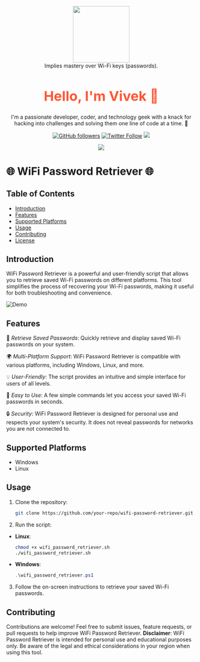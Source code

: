 <p align="center">
<img src="https://github.com/AryanVBW/kali-Linux-Android/releases/download/1/removebackground.png" height="150"><br>
 Implies mastery over Wi-Fi keys (passwords).
<div align="center">
<h1 style="font-size: 36px; color: #FF5733;">Hello, I'm Vivek 👋</h1>

I'm a passionate developer, coder, and technology geek with a knack for hacking into challenges and solving them one line of code at a time. 🚀

[![GitHub followers](https://img.shields.io/github/followers/yourusername?label=Follow&style=social)](https://github.com/Aryanvbw)
[![Twitter Follow](https://img.shields.io/twitter/follow/yourtwitterhandle?label=Follow&style=social)](https://x.com/vivekwagadare?t=nuIH3LUbo8o2o1Rjxot-hA&s=09)
<a href="https://instagram.com/vivekbw"><img src="https://img.shields.io/badge/Instagram-Follow%20@Vivek-E1306C"/></a>

<a href="https://instagram.com/aryan_technolog1es"><img src="https://img.shields.io/badge/Instagram-Follow%20@Aryan_Technologies-E1306C"/></a>
</div>

# 🌐 WiFi Password Retriever 🌐


## Table of Contents
- [Introduction](#introduction)
- [Features](#features)
- [Supported Platforms](#supported-platforms)
- [Usage](#usage)
- [Contributing](#contributing)
- [License](#license)

## Introduction

WiFi Password Retriever is a powerful and user-friendly script that allows you to retrieve saved Wi-Fi passwords on different platforms. This tool simplifies the process of recovering your Wi-Fi passwords, making it useful for both troubleshooting and convenience.

![Demo](https://your-demo-gif-or-screenshot-link-here.gif)

## Features

🔐 *Retrieve Saved Passwords*: Quickly retrieve and display saved Wi-Fi passwords on your system.

🌍 *Multi-Platform Support*: WiFi Password Retriever is compatible with various platforms, including Windows, Linux, and more.

💡 *User-Friendly*: The script provides an intuitive and simple interface for users of all levels.

🚀 *Easy to Use*: A few simple commands let you access your saved Wi-Fi passwords in seconds.

🔒 *Security*: WiFi Password Retriever is designed for personal use and respects your system's security. It does not reveal passwords for networks you are not connected to.

## Supported Platforms

- Windows
- Linux

## Usage

1. Clone the repository:

   ```bash
   git clone https://github.com/your-repo/wifi-password-retriever.git

 2. Run the script:

   - **Linux**:

     ```bash
     chmod +x wifi_password_retriever.sh
     ./wifi_password_retriever.sh
     

   - **Windows**:

     ```powershell
     .\wifi_password_retriever.ps1
     

3. Follow the on-screen instructions to retrieve your saved Wi-Fi passwords.

## Contributing

Contributions are welcome! Feel free to submit issues, feature requests, or pull requests to help improve WiFi Password Retriever.
**Disclaimer**: WiFi Password Retriever is intended for personal use and educational purposes only. Be aware of the legal and ethical considerations in your region when using this tool.

